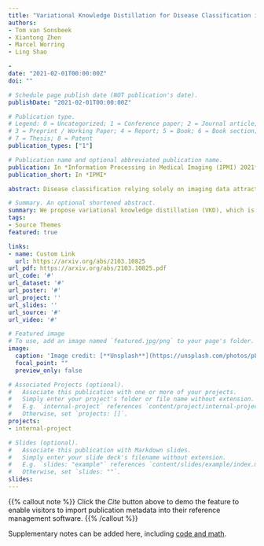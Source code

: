 ```yaml
---
title: "Variational Knowledge Distillation for Disease Classification in Chest X-Rays"
authors:
- Tom van Sonsbeek
- Xiantong Zhen 
- Marcel Worring
- Ling Shao

- 
date: "2021-02-01T00:00:00Z"
doi: ""

# Schedule page publish date (NOT publication's date).
publishDate: "2021-02-01T00:00:00Z"

# Publication type.
# Legend: 0 = Uncategorized; 1 = Conference paper; 2 = Journal article;
# 3 = Preprint / Working Paper; 4 = Report; 5 = Book; 6 = Book section;
# 7 = Thesis; 8 = Patent
publication_types: ["1"]

# Publication name and optional abbreviated publication name.
publication: In *Information Processing in Medical Imaging (IPMI) 2021*
publication_short: In *IPMI*

abstract: Disease classification relying solely on imaging data attracts great interest in medical image analysis. Current models could be further improved, however, by also employing Electronic Health Records (EHRs), which contain rich information on patients and findings from clinicians. It is challenging to incorporate this information into disease classification due to the high reliance on clinician input in EHRs, limiting the possibility for automated diagnosis. In this paper, we propose variational knowledge distillation (VKD), which is a new probabilistic inference framework for disease classification based on X-rays that leverages knowledge from EHRs. Specifically, we introduce a conditional latent variable model, where we infer the latent representation of the X-ray image with the variational posterior conditioning on the associated EHR text. By doing so, the model acquires the ability to extract the visual features relevant to the disease during learning and can therefore perform more accurate classification for unseen patients at inference based solely on their X-ray scans. We demonstrate the effectiveness of our method on three public benchmark datasets with paired X-ray images and EHRs. The results show that the proposed variational knowledge distillation can consistently improve the performance of medical image classification and significantly surpasses current methods.

# Summary. An optional shortened abstract.
summary: We propose variational knowledge distillation (VKD), which is a new probabilistic inference framework for disease classification based on X-rays that lever- ages knowledge from EHRs. 
tags:
- Source Themes
featured: true

links:
- name: Custom Link
  url: https://arxiv.org/abs/2103.10825
url_pdf: https://arxiv.org/abs/2103.10825.pdf
url_code: '#'
url_dataset: '#'
url_poster: '#'
url_project: ''
url_slides: ''
url_source: '#'
url_video: '#'

# Featured image
# To use, add an image named `featured.jpg/png` to your page's folder. 
image:
  caption: 'Image credit: [**Unsplash**](https://unsplash.com/photos/pLCdAaMFLTE)'
  focal_point: ""
  preview_only: false

# Associated Projects (optional).
#   Associate this publication with one or more of your projects.
#   Simply enter your project's folder or file name without extension.
#   E.g. `internal-project` references `content/project/internal-project/index.md`.
#   Otherwise, set `projects: []`.
projects:
- internal-project

# Slides (optional).
#   Associate this publication with Markdown slides.
#   Simply enter your slide deck's filename without extension.
#   E.g. `slides: "example"` references `content/slides/example/index.md`.
#   Otherwise, set `slides: ""`.
slides:
---
```


{{% callout note %}}
Click the *Cite* button above to demo the feature to enable visitors to import publication metadata into their reference management software.
{{% /callout %}}

Supplementary notes can be added here, including [code and math](https://sourcethemes.com/academic/docs/writing-markdown-latex/).
